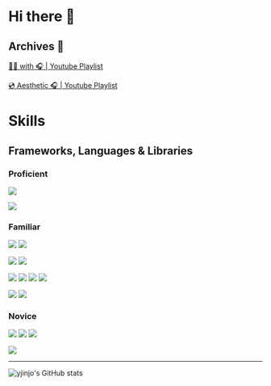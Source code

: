 # Hi there 👋

## Archives 🎼
[🧑‍💻 with 🎧 | Youtube Playlist](https://www.youtube.com/playlist?list=PLXOsrNl3w2Q7QcXxDHfsDW0Pidql3Yhvp)

[💿 Aesthetic 🎧  | Youtube Playlist](https://www.youtube.com/playlist?list=PLXOsrNl3w2Q7Ci5INyKKrnOuWOeV5pQOA)

<!--
**yjinjo/yjinjo** is a ✨ _special_ ✨ repository because its `README.md` (this file) appears on your GitHub profile.

Here are some ideas to get you started:

- 🔭 I’m currently working on ...
- 🌱 I’m currently learning ...
- 👯 I’m looking to collaborate on ...
- 🤔 I’m looking for help with ...
- 💬 Ask me about ...
- 📫 How to reach me: ...
- 😄 Pronouns: ...
- ⚡ Fun fact: ...
-->

# Skills
## Frameworks, Languages & Libraries
### Proficient
<a href="https://www.djangoproject.com/" target="_blank"><img src="https://img.shields.io/badge/Django-092E20?style=flat-square&logo=Django&logoColor=white"/></a> 

<a href="https://www.python.org/" target="_blank"><img src="https://img.shields.io/badge/Python-3776AB?style=flat-square&logo=Python&logoColor=white"/></a> 


### Familiar
<a href="https://www.postgresql.org/" target="_blank"><img src="https://img.shields.io/badge/Postgresql-4169E1?style=flat-square&logo=Postgresql&logoColor=white"/></a>
<a href="https://www.mongodb.com/" target="_blank"><img src="https://img.shields.io/badge/MongoDB-47A248?style=flat-square&logo=MongoDB&logoColor=white"></a>

<a href="https://www.docker.com/" target="_blank"><img src="https://img.shields.io/badge/Docker-2496ED?style=flat-square&logo=Docker&logoColor=white"/></a>
<a href="https://pandas.pydata.org/" target="_blank"><img src="https://img.shields.io/badge/pandas-150458?style=flat-square&logo=pandas&logoColor=white"/></a> 

<a href="https://react.dev/" target="_blank"><img src="https://img.shields.io/badge/React-61DAFB?style=flat-square&logo=React&logoColor=white"/></a>
<a href="https://flask.palletsprojects.com/" target="_blank"><img src="https://img.shields.io/badge/Flask-000000?style=flat-square&logo=Flask&logoColor=white"/></a> 
<a href="https://fastapi.tiangolo.com/" target="_blank"><img src="https://img.shields.io/badge/FastAPI-009688?style=flat-square&logo=FastAPI&logoColor=white"/></a> 
<a href="https://spring.io/projects/spring-framework" target="_blank"><img src="https://img.shields.io/badge/Spring-6DB33F?style=flat-square&logo=Spring&logoColor=white"/></a>

<a href="https://www.java.com/" target="_blank"><img src="https://img.shields.io/badge/Java-007396?style=flat-square&logo=Java&logoColor=white"/></a>
<a href="https://www.javascript.com/" target="_blank"><img src="https://img.shields.io/badge/JavaScript-F7DF1E?style=flat-square&logo=JavaScript&logoColor=black"/></a>


### Novice
<a href="https://graphql.org/" target="_blank"><img src="https://img.shields.io/badge/GraphQL-E10098?style=flat-square&logo=GraphQL&logoColor=white"></a>
<a href="https://expressjs.com/" target="_blank"><img src="https://img.shields.io/badge/Express-000000?style=flat-square&logo=Express&logoColor=white"/></a> 
<a href="https://nestjs.com/" target="_blank"><img src="https://img.shields.io/badge/NestJS-E0234E?style=flat-square&logo=NestJS&logoColor=white"/></a>

<a href="https://www.typescriptlang.org/" target="_blank"><img src="https://img.shields.io/badge/TypeScript-3178C6?style=flat-square&logo=TypeScript&logoColor=white"></a>

---

![yjinjo's GitHub stats](https://github-readme-stats.vercel.app/api?username=yjinjo&show_icons=true&theme=radical)
